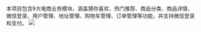 本项目包含9大电商业务模块，涵盖猜你喜欢、热门推荐、商品分类、商品详情、微信登录、用户管理、地址管理、购物车管理、订单管理等功能，并支持微信登录和支付。
<img src="https://thumbnail1.baidupcs.com/thumbnail/e67153705v08972f2a5b001cfc0974dc?fid=2538414642-250528-801622495517033&rt=pr&sign=FDTAER-DCb740ccc5511e5e8fedcff06b081203-z71ozRHSYlvflhEYsiyOVGvLnMc%3d&expires=8h&chkbd=0&chkv=0&dp-logid=184305020963839694&dp-callid=0&time=1709017200&size=c1920_u1080&quality=90&vuk=2538414642&ft=image&autopolicy=1">